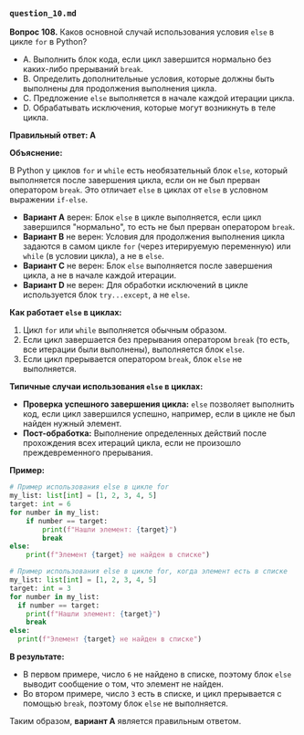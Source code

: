 ### `question_10.md`

**Вопрос 108.** Каков основной случай использования условия `else` в цикле `for` в Python?

- A. Выполнить блок кода, если цикл завершится нормально без каких-либо прерываний `break`.
- B. Определить дополнительные условия, которые должны быть выполнены для продолжения выполнения цикла.
- C. Предложение `else` выполняется в начале каждой итерации цикла.
- D. Обрабатывать исключения, которые могут возникнуть в теле цикла.

**Правильный ответ: A**

**Объяснение:**

В Python у циклов `for` и `while` есть необязательный блок `else`, который выполняется после завершения цикла, если он не был прерван оператором `break`. Это отличает `else` в циклах от `else` в условном выражении `if-else`.

*   **Вариант A** верен: Блок `else` в цикле выполняется, если цикл завершился "нормально", то есть не был прерван оператором `break`.
*   **Вариант B** не верен: Условия для продолжения выполнения цикла задаются в самом цикле `for` (через итерируемую переменную) или `while` (в условии цикла), а не в `else`.
*   **Вариант C** не верен: Блок `else` выполняется после завершения цикла, а не в начале каждой итерации.
*   **Вариант D** не верен: Для обработки исключений в цикле используется блок `try...except`, а не `else`.

**Как работает `else` в циклах:**

1.  Цикл `for` или `while` выполняется обычным образом.
2.  Если цикл завершается без прерывания оператором `break` (то есть, все итерации были выполнены), выполняется блок `else`.
3.  Если цикл прерывается оператором `break`, блок `else` не выполняется.

**Типичные случаи использования `else` в циклах:**

*   **Проверка успешного завершения цикла:** `else` позволяет выполнить код, если цикл завершился успешно, например, если в цикле не был найден нужный элемент.
*   **Пост-обработка:** Выполнение определенных действий после прохождения всех итераций цикла, если не произошло преждевременного прерывания.

**Пример:**

```python
# Пример использования else в цикле for
my_list: list[int] = [1, 2, 3, 4, 5]
target: int = 6
for number in my_list:
    if number == target:
        print(f"Нашли элемент: {target}")
        break
else:
    print(f"Элемент {target} не найден в списке")

# Пример использования else в цикле for, когда элемент есть в списке
my_list: list[int] = [1, 2, 3, 4, 5]
target: int = 3
for number in my_list:
  if number == target:
    print(f"Нашли элемент: {target}")
    break
else:
  print(f"Элемент {target} не найден в списке")
```

**В результате:**

*   В первом примере, число `6` не найдено в списке, поэтому блок `else` выводит сообщение о том, что элемент не найден.
*  Во втором примере, число `3` есть в списке, и цикл прерывается с помощью `break`, поэтому блок `else` не выполняется.

Таким образом, **вариант A** является правильным ответом.
